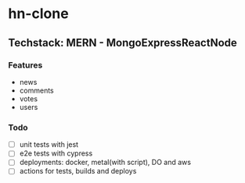# hn-clone
## Techstack: MERN - MongoExpressReactNode
### Features
- news
- comments
- votes
- users

### Todo
- [ ] unit tests with jest
- [ ] e2e tests with cypress
- [ ] deployments: docker, metal(with script), DO and aws
- [ ] actions for tests, builds and deploys

